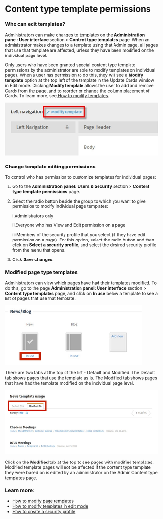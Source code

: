 # Content type template permissions

### Who can edit templates?

Administrators can make changes to templates on the **Administration panel: User interface** section &gt; **Content type templates** page. When an administrator makes changes to a template using that Admin page, all pages that use that template are affected, unless they have been modified on the individual page level.  
  
Only users who have been granted special content type template permissions by the administrator are able to modify templates on individual pages. When a user has permission to do this, they will see a **Modify template** option at the top left of the template in the Update Cards window in Edit mode. Clicking **Modify template** allows the user to add and remove Cards from the page, and to reorder or change the column placement of Cards. To learn more, see[ How to modify templates](../../../using-thoughtfarmer/add-pages-and-sections/modify-templates.md).  


![](../../../.gitbook/assets/2%20%287%29.jpg)

### Change template editing permissions

To control who has permission to customize templates for individual pages:

1. Go to the **Administration panel: Users & Security** section &gt; **Content type template permissions** page.
2. Select the radio button beside the group to which you want to give permission to modify individual page templates:

   i.Administrators only

   ii.Everyone who has View and Edit permission on a page

   iii.Members of the security profile that you select \(if they have edit permission on a page\). For this option, select the radio button and then click on **Select a security profile**, and select the desired security profile from the menu that opens.

3. Click **Save changes**.

### Modified page type templates

Administrators can view which pages have had their templates modified. To do this, go to the page **Administration panel: User interface** section &gt; **Content type templates** page, and click on **In use** below a template to see a list of pages that use that template.  


![](../../../.gitbook/assets/3%20%2821%29.jpg)

There are two tabs at the top of the list - Default and Modified. The Default tab shows pages that use the template as is. The Modified tab shows pages that have had the template modified on the individual page level.

![](../../../.gitbook/assets/4%20%2839%29.jpg)



Click on the **Modified** tab at the top to see pages with modified templates. Modified template pages will not be affected if the content type template they were based on is edited by an administrator on the Admin Content type templates page.

### Learn more:

* [How to modify page templates](create-and-modify-template/)
* [How to modify templates in edit mode](../../../using-thoughtfarmer/add-pages-and-sections/modify-templates.md)
* [How to create a security profile](../../security/security-groups.md)

